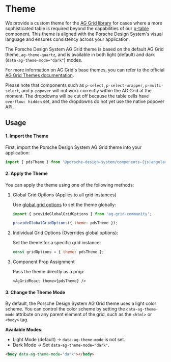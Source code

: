 # Theme

<TableOfContents></TableOfContents>

We provide a custom theme for the [AG Grid library](https://ag-grid.com) for cases where a more sophisticated table is
required beyond the capabilities of our [p-table](components/table/examples) component. This theme is aligned with the
Porsche Design System's visual language and ensures consistency across your application.

The Porsche Design System AG Grid theme is based on the default AG Grid theme, `ag-theme-quartz`, and is available in
both light (default) and dark (`data-ag-theme-mode="dark"`) modes.

For more information on AG Grid's base themes, you can refer to the official
[AG Grid Themes documentation](https://ag-grid.com/javascript-data-grid/themes).

<Notification heading="Attention" heading-tag="h2" state="warning">
  Please note that components such as <code>p-select</code>, <code>p-select-wrapper</code>, <code>p-multi-select</code>, and <code>p-popover</code> will not work correctly within the AG Grid at the moment. The dropdowns will be cut off because the table cells have <code>overflow: hidden</code> set, and the dropdowns do not yet use the native popover API.
</Notification>

## Usage

#### 1. Import the Theme

First, import the Porsche Design System AG Grid theme into your application:

```js
import { pdsTheme } from '@porsche-design-system/components-{js|angular|react|vue}/ag-grid';
```

#### 2. Apply the Theme

You can apply the theme using one of the following methods:

1. Global Grid Options (Applies to all grid instances)

   Use [global grid options](https://www.ag-grid.com/javascript-data-grid/grid-interface/#global-grid-options) to set
   the theme globally:

   ```js
   import { provideGlobalGridOptions } from 'ag-grid-community';

   provideGlobalGridOptions({ theme: pdsTheme });
   ```

2. Individual Grid Options (Overrides global options):

   Set the theme for a specific grid instance:

   ```js
   const gridOptions = { theme: pdsTheme };
   ```

3. Component Prop Assignment

   Pass the theme directly as a prop:

   ```tsx
   <AgGridReact theme={pdsTheme} />
   ```

#### 3. Change the Theme Mode

By default, the Porsche Design System AG Grid theme uses a light color scheme. You can control the color scheme by
setting the `data-ag-theme-mode` attribute on any parent element of the grid, such as the `<html>` or `<body>` tag.

**Available Modes:**

- Light Mode (default) → `data-ag-theme-mode` is not set.
- Dark Mode → Set `data-ag-theme-mode="dark"`.

```html
<body data-ag-theme-mode="dark"></body>
```
